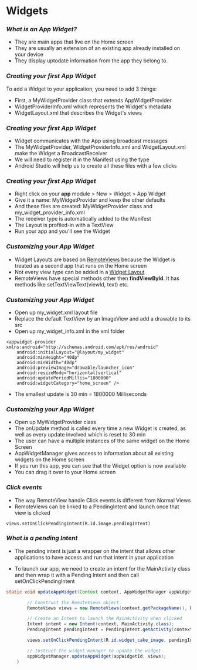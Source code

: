 # Widgets

### _What is an App Widget?_
- They are main apps that live on the Home screen
- They are usually an extension of an existing app already installed on your device
- They display uptodate information from the app they belong to.

### _Creating your first App Widget_

To add a Widget to your application, you need to add 3 things:
- First, a MyWidgetProvider class that extends AppWidgetProvider
- WidgetProviderInfo.xml which represents the Widget's metadata 
- WidgetLayout.xml that describes the Widget's views

### _Creating your first App Widget_

- Widget communicates with the App using broadcast messages
- The MyWidgetProvider, WidgetProviderInfo.xml and WidgetLayout.xml make the Widget a BroadcastReceiver
- We will need to register it in the Manifest using the <receiver/> type
- Android Studio will help us to create all these files with a few clicks

### _Creating your first App Widget_

- Right click on your **app** module > New > Widget > App Widget
- Give it a name: MyWidgetProvider and keep the other defaults
- And these files are created: MyWidgetProvider class and my_widget_provider_info.xml
- The receiver type is automatically added to the Manifest
- The Layout is profiled-in with a TextView
- Run your app and you'll see the Widget

### _Customizing your App Widget_
 
- Widget Layouts are based on [RemoteViews](https://developer.android.com/reference/android/widget/RemoteViews.html) because the Widget is treated as a second app that runs on the Home screen
- Not every view type can be added in a [Widget Layout](https://developer.android.com/guide/topics/appwidgets/index.html#CreatingLayout)
- RemoteViews have special methods other then **findViewById**. It has methods like setTextViewText(viewId, text) etc.

### _Customizing your App Widget_

- Open up my_widget.xml layout file
- Replace the default TextView by an ImageView and add a drawable to its src
- Open up my_widget_info.xml in the xml folder

``` 
<appwidget-provider xmlns:android="http://schemas.android.com/apk/res/android"
	android:initialLayout="@layout/my_widget"
	android:minHeight="40dp"
	android:minWidth="40dp"
	android:previewImage="drawable/launcher_icon"
	android:resizeMode="horizontal|vertical"
	android:updatePeriodMillis="1800000"
	android:widgetCategory="home_screen" />
``` 
- The smallest update is 30 min = 1800000 Milliseconds

### _Customizing your App Widget_

- Open up MyWidgetProvider class
- The onUpdate method is called every time a new Widget is created, as well as every update involved which is reset to 30 min
- The user can have a multiple instances of the same widget on the Home Screen
- AppWidgetManager gives access to information about all existing widgets on the Home screen
- If you run this app, you can see that the Widget option is now available
- You can drag it over to your Home screen 

### _Click events_

- The way RemoteView handle Click events is different from Normal Views
- RemoteViews can be linked to a PendingIntent and launch once that view is clicked

``` 
views.setOnClickPendingIntent(R.id.image.pendingIntent)
``` 
### _What is a pending Intent_

- The pending intent is just a wrapper on the intent that allows other applications to have access and run that intent in your application

- To launch our app, we need to create an intent for the MainActivity class and then wrap it with a Pending Intent and then call setOnClickPendingIntent

```java
static void updateAppWidget(Context context, AppWidgetManager appWidgetManager, int appWidgetId) {

        // Construct the RemoteViews object
        RemoteViews views = new RemoteViews(context.getPackageName(), R.layout.recipe_widget_provider);

        // Create an Intent to launch the MainActivity when clicked
        Intent intent = new Intent(context, MainActivity.class);
        PendingIntent pendingIntent = PendingIntent.getActivity(context, 0, intent, 0);

        views.setOnClickPendingIntent(R.id.widget_cake_image, pendingIntent);

        // Instruct the widget manager to update the widget
        appWidgetManager.updateAppWidget(appWidgetId, views);
    }
``` 


